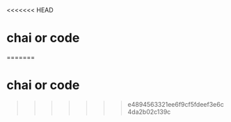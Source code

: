 <<<<<<< HEAD
# chai or code
=======
# chai or code
>>>>>>> e4894563321ee6f9cf5fdeef3e6c4da2b02c139c
